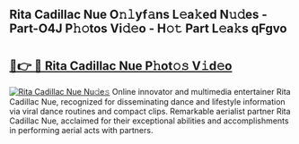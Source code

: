## Rita Cadillac Nue O𝚗𝚕yf𝚊ns L𝚎a𝚔ed N𝚞𝚍es - Part-O4J P𝚑𝚘tos Vi𝚍𝚎o - H𝚘𝚝 Part L𝚎a𝚔s qFgvo

# <h2><a href="http://kf8w374.oniu.top/?m=Rita+Cadillac+Nue">🔗👉 🔴 Rita Cadillac Nue P𝚑ot𝚘𝚜 V𝚒d𝚎o</a></h2>

[![Rita Cadillac Nue Nu𝚍e𝚜](https://i.imgur.com/0qMVB7G.gif)](http://kf8w374.oniu.top/?m=Rita+Cadillac+Nue)
Online innovator and multimedia entertainer Rita Cadillac Nue, recognized for disseminating dance and lifestyle information via viral dance routines and compact clips. Remarkable aerialist partner Rita Cadillac Nue, acclaimed for their exceptional abilities and accomplishments in performing aerial acts with partners.  
